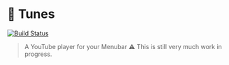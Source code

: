 # 🎵 Tunes

[![Build Status](https://travis-ci.org/dkundel/tunes.svg?branch=master)](https://travis-ci.org/dkundel/tunes)

> A YouTube player for your Menubar
> ⚠️ This is still very much work in progress.